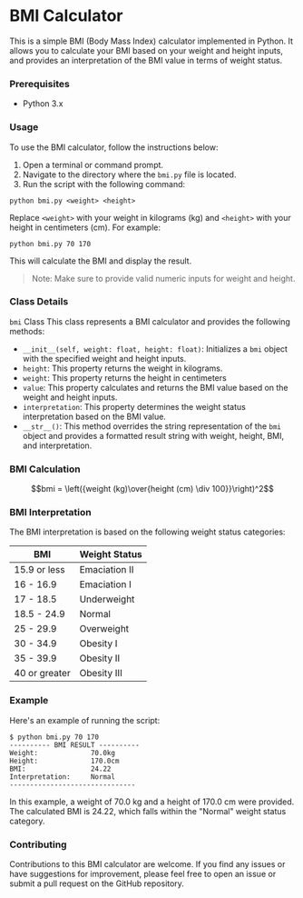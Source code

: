 # BMI Calculator
This is a simple BMI (Body Mass Index) calculator implemented in Python. It allows you to calculate your BMI based on your weight and height inputs, and provides an interpretation of the BMI value in terms of weight status.

### Prerequisites
- Python 3.x

### Usage
To use the BMI calculator, follow the instructions below:

1. Open a terminal or command prompt.
2. Navigate to the directory where the `bmi.py` file is located.
3. Run the script with the following command:

```shell
python bmi.py <weight> <height>
```
Replace `<weight>` with your weight in kilograms (kg) and `<height>` with your height in centimeters (cm). For example:

```shell
python bmi.py 70 170
```
This will calculate the BMI and display the result.
> Note: Make sure to provide valid numeric inputs for weight and height.

### Class Details
`bmi` Class
This class represents a BMI calculator and provides the following methods:

- `__init__(self, weight: float, height: float)`: Initializes a `bmi` object with the specified weight and height inputs.
- `height`: This property returns the weight in kilograms.
- `weight`: This property returns the height in centimeters
- `value`: This property calculates and returns the BMI value based on the weight and height inputs.
- `interpretation`: This property determines the weight status interpretation based on the BMI value.
- `__str__()`: This method overrides the string representation of the `bmi` object and provides a formatted result string with weight, height, BMI, and interpretation.

### BMI Calculation
```math
bmi = \left({weight (kg)\over{height (cm) \div 100}}\right)^2
```

### BMI Interpretation
The BMI interpretation is based on the following weight status categories:

BMI	| Weight Status
--- | ---
15.9 or less | Emaciation II
16 - 16.9 | Emaciation I
17 - 18.5 | Underweight
18.5 - 24.9 | Normal
25 - 29.9 | Overweight
30 - 34.9 | Obesity I
35 - 39.9 | Obesity II
40 or greater | Obesity III

### Example
Here's an example of running the script:

```shell
$ python bmi.py 70 170
---------- BMI RESULT ----------
Weight:             70.0kg
Height:             170.0cm
BMI:                24.22
Interpretation:     Normal
-------------------------------
```
In this example, a weight of 70.0 kg and a height of 170.0 cm were provided. The calculated BMI is 24.22, which falls within the "Normal" weight status category.

### Contributing
Contributions to this BMI calculator are welcome. If you find any issues or have suggestions for improvement, please feel free to open an issue or submit a pull request on the GitHub repository.
